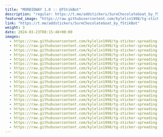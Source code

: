 ```yaml
---
title: "MORBIDWAY 1.0 :: @fStikBot"
description: "regular: https://t.me/addstickers/SureChocolateGoat_by_fStikBot"
featured_image: "https://raw.githubusercontent.com/kylelin1998/tg-sticker-spreading-worldwide-images/main/img/2251a608-1f09-4f63-9c9d-2c2532d57403.jpg"
link: "https://t.me/addstickers/SureChocolateGoat_by_fStikBot"
weight: 3
date: 2024-03-23T08:15:48+08:00
images:
  - https://raw.githubusercontent.com/kylelin1998/tg-sticker-spreading-worldwide-images/main/img/2251a608-1f09-4f63-9c9d-2c2532d57403.jpg
  - https://raw.githubusercontent.com/kylelin1998/tg-sticker-spreading-worldwide-images/main/img/868454e5-e04d-44ae-a013-596e7b23fa77.jpg
  - https://raw.githubusercontent.com/kylelin1998/tg-sticker-spreading-worldwide-images/main/img/5b2cdb7d-1875-4825-8b6b-d99cfd5dc49f.jpg
  - https://raw.githubusercontent.com/kylelin1998/tg-sticker-spreading-worldwide-images/main/img/90b749a0-76bb-4728-963a-40a7ed38e3a8.jpg
  - https://raw.githubusercontent.com/kylelin1998/tg-sticker-spreading-worldwide-images/main/img/8765aa70-327b-42b8-8802-b2c360be353a.jpg
  - https://raw.githubusercontent.com/kylelin1998/tg-sticker-spreading-worldwide-images/main/img/6552fd29-3de3-4a63-88a4-e55f361e0991.jpg
  - https://raw.githubusercontent.com/kylelin1998/tg-sticker-spreading-worldwide-images/main/img/eb04e95e-47d9-4008-a50f-fa8fb39c592b.jpg
  - https://raw.githubusercontent.com/kylelin1998/tg-sticker-spreading-worldwide-images/main/img/f0d73080-7fee-4c44-91b2-da2ac0395e8e.jpg
  - https://raw.githubusercontent.com/kylelin1998/tg-sticker-spreading-worldwide-images/main/img/a2c20f4f-a99a-457b-8b95-9e7df48eb657.jpg
  - https://raw.githubusercontent.com/kylelin1998/tg-sticker-spreading-worldwide-images/main/img/0a8eadb0-20ed-4661-99ba-a6e4348253e0.jpg
  - https://raw.githubusercontent.com/kylelin1998/tg-sticker-spreading-worldwide-images/main/img/82a69157-fbfe-4558-b9d1-4b3b7f871073.jpg
  - https://raw.githubusercontent.com/kylelin1998/tg-sticker-spreading-worldwide-images/main/img/aed5f6d3-600f-434d-8172-3c6adff068bd.jpg
  - https://raw.githubusercontent.com/kylelin1998/tg-sticker-spreading-worldwide-images/main/img/34b3a21e-8320-4ce5-ab90-e887d18d04ab.jpg
  - https://raw.githubusercontent.com/kylelin1998/tg-sticker-spreading-worldwide-images/main/img/df37aee7-466b-4ab7-a3a1-d310dfe48dec.jpg
  - https://raw.githubusercontent.com/kylelin1998/tg-sticker-spreading-worldwide-images/main/img/af03be60-3d12-4772-8e12-11996e6c76f0.jpg
  - https://raw.githubusercontent.com/kylelin1998/tg-sticker-spreading-worldwide-images/main/img/fe1d03f9-3991-4b66-99c2-d298b1f5c027.jpg
  - https://raw.githubusercontent.com/kylelin1998/tg-sticker-spreading-worldwide-images/main/img/70d9788b-8334-45df-aa26-10391a204be4.jpg
  - https://raw.githubusercontent.com/kylelin1998/tg-sticker-spreading-worldwide-images/main/img/7afc922f-cb55-46bd-a82c-a8ed97f62529.jpg
  - https://raw.githubusercontent.com/kylelin1998/tg-sticker-spreading-worldwide-images/main/img/62c2a99d-2fb9-42be-9d47-8131ec109398.jpg
  - https://raw.githubusercontent.com/kylelin1998/tg-sticker-spreading-worldwide-images/main/img/ebb55874-b19a-4d30-86b4-260d1a559be4.jpg
---
```

